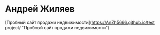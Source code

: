 # Андрей Жиляев
[Пробный сайт продажи недвижимости](https://AnZh5666.github.io/test project/ "Пробный сайт продажи недвижимости")
